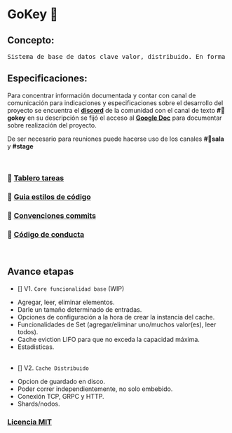 # GoKey 🔑

## Concepto:

<pre>
Sistema de base de datos clave valor, distribuido. En forma de cache en memoria.
</pre>

## Especificaciones:

Para concentrar información documentada y contar con canal de comunicación para indicaciones y especificaciones sobre el desarrollo del proyecto se encuentra el [**discord**](https://discord.com/invite/AEarh2kSvn) de la comunidad con el canal de texto **#🔑gokey** en su descripción se fijó el acceso al [**Google Doc**](https://docs.google.com/document/d/1qwuyUnS0YtBLRmz4qXaywxWSTIyc023iMe9aPQXHHZk/edit) para documentar sobre realización del proyecto.

De ser necesario para reuniones puede hacerse uso de los canales **#👥sala** y **#stage**

<br>

### 🔗 [Tablero tareas](https://github.com/gophers-latam/GoKey/projects/1)

### 🔗 [Guia estilos de código](./docs/styles-go.md)

### 🔗 [Convenciones commits](./docs/conv-commits.md)

### 🔗 [Código de conducta](./docs/CODE_OF_CONDUCT.md)

<br>


## Avance etapas

- [] V1. ```Core funcionalidad base``` (WIP)
* Agregar, leer, eliminar elementos.
* Darle un tamaño determinado de entradas.
* Opciones de configuración a la hora de crear la instancia del cache.
* Funcionalidades de Set (agregar/eliminar uno/muchos valor(es), leer todos).
* Cache eviction LIFO para que no exceda la capacidad máxima.
* Estadisticas.
<br><br>
- [] V2. ``` Cache Distribuido ```
* Opcion de guardado en disco.
* Poder correr independientemente, no solo embebido.
* Conexión TCP, GRPC y HTTP.
* Shards/nodos.
### [Licencia MIT](./LICENSE)
